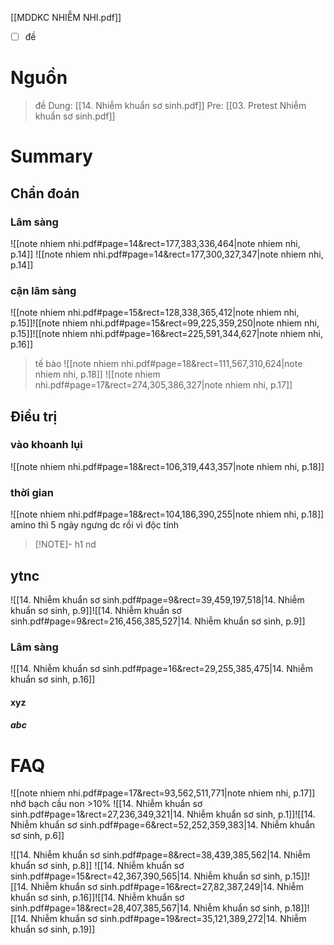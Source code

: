 [[MDDKC NHIỄM NHI.pdf]]

- [ ] đề
# Nguồn
>đề
Dung: [[14. Nhiễm khuẩn sơ sinh.pdf]]
Pre: [[03. Pretest Nhiễm khuẩn sơ sinh.pdf]]

# Summary
## Chẩn đoán
### Lâm sàng
![[note nhiem nhi.pdf#page=14&rect=177,383,336,464|note nhiem nhi, p.14]]
![[note nhiem nhi.pdf#page=14&rect=177,300,327,347|note nhiem nhi, p.14]]
### cận lâm sàng
![[note nhiem nhi.pdf#page=15&rect=128,338,365,412|note nhiem nhi, p.15]]![[note nhiem nhi.pdf#page=15&rect=99,225,359,250|note nhiem nhi, p.15]]![[note nhiem nhi.pdf#page=16&rect=225,591,344,627|note nhiem nhi, p.16]]
> tế bào
![[note nhiem nhi.pdf#page=18&rect=111,567,310,624|note nhiem nhi, p.18]]
![[note nhiem nhi.pdf#page=17&rect=274,305,386,327|note nhiem nhi, p.17]]

## Điều trị
### vào khoanh lụi
![[note nhiem nhi.pdf#page=18&rect=106,319,443,357|note nhiem nhi, p.18]]
### thời gian
![[note nhiem nhi.pdf#page=18&rect=104,186,390,255|note nhiem nhi, p.18]]
amino thì 5 ngày ngưng dc rồi vì độc tính

> [!NOTE]- h1
> nd

## ytnc
![[14. Nhiễm khuẩn sơ sinh.pdf#page=9&rect=39,459,197,518|14. Nhiễm khuẩn sơ sinh, p.9]]![[14. Nhiễm khuẩn sơ sinh.pdf#page=9&rect=216,456,385,527|14. Nhiễm khuẩn sơ sinh, p.9]]
### Lâm sàng
![[14. Nhiễm khuẩn sơ sinh.pdf#page=16&rect=29,255,385,475|14. Nhiễm khuẩn sơ sinh, p.16]]



#### xyz
##### abc



# FAQ
![[note nhiem nhi.pdf#page=17&rect=93,562,511,771|note nhiem nhi, p.17]]
nhớ bạch cầu non >10%
![[14. Nhiễm khuẩn sơ sinh.pdf#page=1&rect=27,236,349,321|14. Nhiễm khuẩn sơ sinh, p.1]]![[14. Nhiễm khuẩn sơ sinh.pdf#page=6&rect=52,252,359,383|14. Nhiễm khuẩn sơ sinh, p.6]]

![[14. Nhiễm khuẩn sơ sinh.pdf#page=8&rect=38,439,385,562|14. Nhiễm khuẩn sơ sinh, p.8]]
![[14. Nhiễm khuẩn sơ sinh.pdf#page=15&rect=42,367,390,565|14. Nhiễm khuẩn sơ sinh, p.15]]![[14. Nhiễm khuẩn sơ sinh.pdf#page=16&rect=27,82,387,249|14. Nhiễm khuẩn sơ sinh, p.16]]![[14. Nhiễm khuẩn sơ sinh.pdf#page=18&rect=28,407,385,567|14. Nhiễm khuẩn sơ sinh, p.18]]![[14. Nhiễm khuẩn sơ sinh.pdf#page=19&rect=35,121,389,272|14. Nhiễm khuẩn sơ sinh, p.19]]